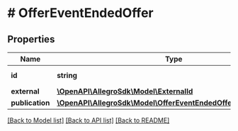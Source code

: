 # # OfferEventEndedOffer

## Properties

Name | Type | Description | Notes
------------ | ------------- | ------------- | -------------
**id** | **string** | The offer ID. |
**external** | [**\OpenAPI\AllegroSdk\Model\ExternalId**](ExternalId.md) |  | [optional]
**publication** | [**\OpenAPI\AllegroSdk\Model\OfferEventEndedOfferAllOfPublication**](OfferEventEndedOfferAllOfPublication.md) |  |

[[Back to Model list]](../../README.md#models) [[Back to API list]](../../README.md#endpoints) [[Back to README]](../../README.md)
